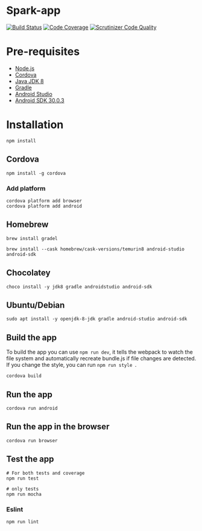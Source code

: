# Spark-app 
[![Build Status](https://scrutinizer-ci.com/g/sumca252/spark-app/badges/build.png?b=main)](https://scrutinizer-ci.com/g/sumca252/spark-app/build-status/main) [![Code Coverage](https://scrutinizer-ci.com/g/sumca252/spark-app/badges/coverage.png?b=main)](https://scrutinizer-ci.com/g/sumca252/spark-app/?branch=main) [![Scrutinizer Code Quality](https://scrutinizer-ci.com/g/sumca252/spark-app/badges/quality-score.png?b=main)](https://scrutinizer-ci.com/g/sumca252/spark-app/?branch=main)


# Pre-requisites 
- [Node.js](https://nodejs.org/en/download/)
- [Cordova](https://cordova.apache.org/docs/en/latest/guide/cli/)
- [Java JDK 8](http://www.oracle.com/technetwork/java/javase/downloads/jdk8-downloads-2133151.html)
- [Gradle](https://gradle.org/install/)
- [Android Studio](https://developer.android.com/studio/index.html)
- [Android SDK 30.0.3](https://developer.android.com/studio/releases/platform-tools)

# Installation

```
npm install 
```

## Cordova
```
npm install -g cordova
```

### Add platform

```
cordova platform add browser
cordova platform add android
```

## Homebrew
```
brew install gradel
```

```
brew install --cask homebrew/cask-versions/temurin8 android-studio android-sdk 
```


## Chocolatey
```
choco install -y jdk8 gradle androidstudio android-sdk
```

## Ubuntu/Debian
```
sudo apt install -y openjdk-8-jdk gradle android-studio android-sdk
```



## Build the app

To build the app you can use ```npm run dev```, it tells the webpack to watch the file system and automatically recreate bundle.js if file changes are detected. If you change the style, you can run ```npm run style ```.

```
cordova build
```


## Run the app
```
cordova run android
```

## Run the app in the browser
```
cordova run browser
```

## Test the app

```
# For both tests and coverage
npm run test

# only tests
npm run mocha
```

### Eslint

```
npm run lint
```
